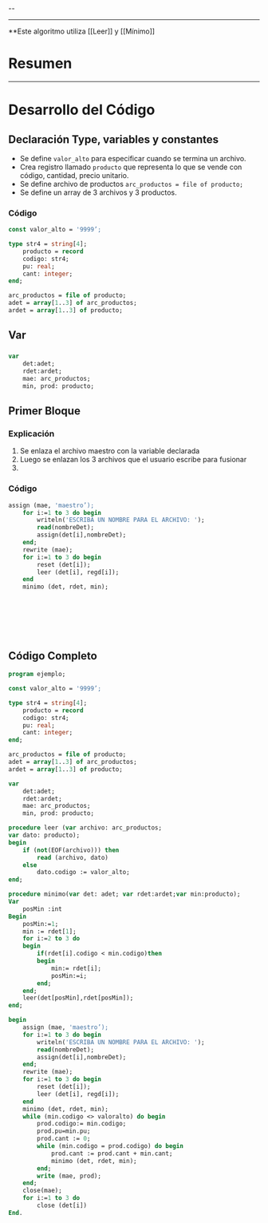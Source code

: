 
--

---
**Este algoritmo utiliza [[Leer]] y [[Mínimo]]
# Resumen

---
# Desarrollo del Código
## Declaración Type, variables y constantes
- Se define ``valor_alto`` para especificar cuando se termina un archivo.
- Crea registro llamado ``producto`` que representa lo que se vende con código, cantidad, precio unitario.
- Se define archivo de productos ``arc_productos = file of producto;``
- Se define un array de 3 archivos y 3 productos.
### Código
```pascal
const valor_alto = '9999’;

type str4 = string[4];
	producto = record
	codigo: str4;
	pu: real;
	cant: integer;
end;

arc_productos = file of producto;
adet = array[1..3] of arc_productos;
ardet = array[1..3] of producto;

```

## Var
###
```pascal
var
	det:adet;
	rdet:ardet;
	mae: arc_productos;
	min, prod: producto;
```

## Primer Bloque 
### Explicación
1. Se enlaza el archivo maestro con la variable declarada
2. Luego se enlazan los 3 archivos que el usuario escribe para fusionar
3. 

### Código
```pascal
assign (mae, 'maestro’);
	for i:=1 to 3 do begin
		writeln('ESCRIBA UN NOMBRE PARA EL ARCHIVO: ');
		read(nombreDet);
		assign(det[i],nombreDet);
	end;
	rewrite (mae);
	for i:=1 to 3 do begin
		reset (det[i]);
		leer (det[i], regd[i]);
	end
	minimo (det, rdet, min);
```

##
###
```
```

##
###
```
```

## 
###
```
```

## Código Completo

```pascal
program ejemplo;

const valor_alto = '9999’;

type str4 = string[4];
	producto = record
	codigo: str4;
	pu: real;
	cant: integer;
end;

arc_productos = file of producto;
adet = array[1..3] of arc_productos;
ardet = array[1..3] of producto;

var
	det:adet;
	rdet:ardet;
	mae: arc_productos;
	min, prod: producto;

procedure leer (var archivo: arc_productos;
var dato: producto);
begin
	if (not(EOF(archivo))) then
		read (archivo, dato)
	else 
		dato.codigo := valor_alto;
end;

procedure minimo(var det: adet; var rdet:ardet;var min:producto);
Var
	posMin :int
Begin
	posMin:=1;
	min := rdet[1];
	for i:=2 to 3 do
	begin
		if(rdet[i].codigo < min.codigo)then
		begin
			min:= rdet[i];
			posMin:=i;
		end;
	end;
	leer(det[posMin],rdet[posMin]);
end;

begin
	assign (mae, 'maestro’);
	for i:=1 to 3 do begin
		writeln('ESCRIBA UN NOMBRE PARA EL ARCHIVO: ');
		read(nombreDet);
		assign(det[i],nombreDet);
	end;
	rewrite (mae);
	for i:=1 to 3 do begin
		reset (det[i]);
		leer (det[i], regd[i]);
	end
	minimo (det, rdet, min);
	while (min.codigo <> valoralto) do begin
		prod.codigo:= min.codigo;
		prod.pu=min.pu;
		prod.cant := 0;
		while (min.codigo = prod.codigo) do begin
			prod.cant := prod.cant + min.cant;
			minimo (det, rdet, min);
		end;
		write (mae, prod);
	end;
	close(mae);
	for i:=1 to 3 do
		close (det[i])
End.
```